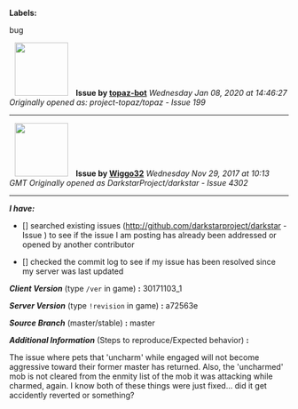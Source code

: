 **Labels:**

bug



<a href="https://github.com/topaz-bot"><img src="https://avatars3.githubusercontent.com/u/59651103?v=4" width="96" height="96" hspace="10"></img></a> **Issue by [topaz-bot](https://github.com/topaz-bot)**
_Wednesday Jan 08, 2020 at 14:46:27_
_Originally opened as: project-topaz/topaz - Issue 199_

----

<a href="https://github.com/Wiggo32"><img src="https://avatars2.githubusercontent.com/u/30469395?v=4"  width="96" height="96" hspace="10"></img></a> **Issue by [Wiggo32](https://github.com/Wiggo32)**
_Wednesday Nov 29, 2017 at 10:13 GMT_
_Originally opened as DarkstarProject/darkstar - Issue 4302_

----

<!-- place 'x' mark between square [] brackets to checkmark box -->

**_I have:_**

- [] searched existing issues (http://github.com/darkstarproject/darkstar - Issue ) to see if the issue I am posting has already been addressed or opened by another contributor
- [] checked the commit log to see if my issue has been resolved since my server was last updated


<!-- Issues will be closed without being looked into if the following information is missing (unless its not applicable). -->

**_Client Version_** (type `/ver` in game) **:** 30171103_1


**_Server Version_** (type `!revision` in game) **:** a72563e


**_Source Branch_** (master/stable) **:** master


**_Additional Information_** (Steps to reproduce/Expected behavior) **:** 
The issue where pets that 'uncharm' while engaged will not become aggressive toward their former master has returned. Also, the 'uncharmed' mob is not cleared from the enmity list of the mob it was attacking while charmed, again.  I know both of these things were just fixed... did it get accidently reverted or something?


